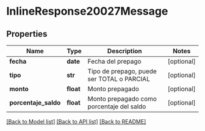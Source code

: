 # InlineResponse20027Message

## Properties
Name | Type | Description | Notes
------------ | ------------- | ------------- | -------------
**fecha** | **date** | Fecha del prepago | [optional] 
**tipo** | **str** | Tipo de prepago, puede ser TOTAL  o PARCIAL | [optional] 
**monto** | **float** | Monto prepagado | [optional] 
**porcentaje_saldo** | **float** | Monto prepagado como porcentaje del saldo | [optional] 

[[Back to Model list]](../README.md#documentation-for-models) [[Back to API list]](../README.md#documentation-for-api-endpoints) [[Back to README]](../README.md)

